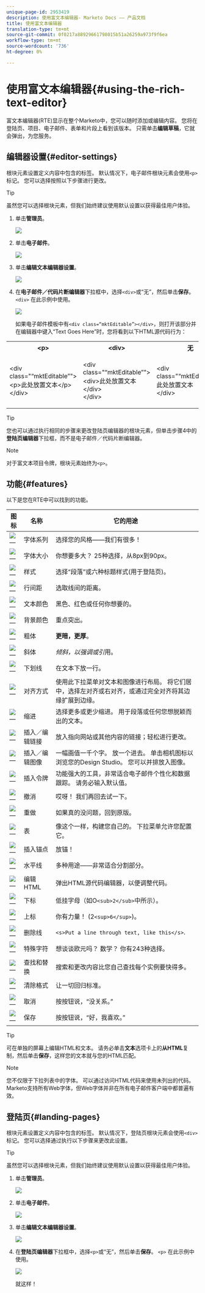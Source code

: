 ```yaml
---
unique-page-id: 2953419
description: 使用富文本编辑器- Marketo Docs —— 产品文档
title: 使用富文本编辑器
translation-type: tm+mt
source-git-commit: 0f0217a88929661798015b51a26259a973f9f6ea
workflow-type: tm+mt
source-wordcount: '736'
ht-degree: 0%

---
```



# 使用富文本编辑器{#using-the-rich-text-editor}

富文本编辑器(RTE)显示在整个Marketo中，您可以随时添加或编辑内容。 您将在登陆页、项目、电子邮件、表单和片段上看到该版本。 只需单击&#x200B;**编辑草稿**，它就会弹出，为您服务。

## 编辑器设置{#editor-settings}

根块元素设置定义内容中包含的标签。 默认情况下，电子邮件根块元素会使用`<p>`标记。 您可以选择按照以下步骤进行更改。

>[!TIP]
>
>虽然您可以选择根块元素，但我们始终建议使用默认设置以获得最佳用户体验。

1. 单击&#x200B;**管理员**。

   ![](assets/one.png)

1. 单击&#x200B;**电子邮件**。

   ![](assets/two.png)

1. 单击&#x200B;**编辑文本编辑器设置**。

   ![](assets/three.png)

1. 在&#x200B;**电子邮件／代码片断编辑器**&#x200B;下拉框中，选择`<div>`或“无”，然后单击&#x200B;**保存**。 `<div>` 在此示例中使用。

   ![](assets/four.png)

   如果电子邮件模板中有`<div class=“mktEditable”></div>`，则打开该部分并在编辑器中键入“Text Goes Here”时，您将看到以下HTML源代码行为：

<table> 
 <tbody> 
  <tr> 
   <th>&lt;p&gt;</th> 
   <th>&lt;div&gt;</th> 
   <th>无</th> 
  </tr> 
  <tr> 
   <td><p>&lt;div class="“mktEditable”"&gt;<br>&lt;p&gt;此处放置文本&lt;/p&gt;<br>&lt;/div&gt;</p></td> 
   <td><p>&lt;div class="“mktEditable”"&gt;<br>&lt;div&gt;此处放置文本&lt;/div&gt;<br>&lt;/div&gt;</p></td> 
   <td><p>&lt;div class="“mktEditable”"&gt;<br>此处放置文本<br>&lt;/div&gt;</p></td> 
  </tr> 
 </tbody> 
</table>

>[!TIP]
>
>您也可以通过执行相同的步骤来更改登陆页编辑器的根块元素，但单击步骤4中的&#x200B;**登陆页编辑器**&#x200B;下拉框，而不是电子邮件／代码片断编辑器。

>[!NOTE]
>
>对于富文本项目令牌，根块元素始终为`<p>`。

## 功能{#features}

以下是您在RTE中可以找到的功能。

| 图标 | 名称 | 它的用途 |
|---|---|---|
| ![—](assets/image2015-7-9-10-3a23-3a24.png) | 字体系列 | 选择您的风格——我们有很多！ |
| ![—](assets/image2015-7-9-10-3a22-3a11.png) | 字体大小 | 你想要多大？ 25种选择，从8px到90px。 |
| ![—](assets/image2015-7-9-10-3a59-3a4.png) | 样式 | 选择“段落”或六种标题样式(用于登陆页)。 |
| ![—](assets/image2015-7-9-10-3a20-3a1.png) | 行间距 | 选取线间的距离。 |
| ![—](assets/image2015-7-9-10-3a25-3a52.png) | 文本颜色 | 黑色、红色或任何你想要的。 |
| ![—](assets/image2015-7-9-10-3a24-3a38.png) | 背景颜色 | 重点突出。 |
| ![—](assets/image2015-7-9-10-3a28-3a4.png) | 粗体 | **更暗，更厚**。 |
| ![—](assets/image2015-7-9-10-3a29-3a1.png) | 斜体 | *倾斜，以强调或引*&#x200B;用。 |
| ![—](assets/image2015-7-9-10-3a30-3a56.png) | 下划线 | 在文本下放一行。 |
| ![—](assets/image2015-7-9-10-3a31-3a57.png) | 对齐方式 | 使用此下拉菜单对文本和图像进行布局。 将它们居中，选择左对齐或右对齐，或通过完全对齐将其边缘扩展到边缘。 |  | ![—](assets/image2015-7-9-10-3a32-3a47.png) | 列表 | 从下拉菜单中选择项目符号或编号。 子弹对列表和数字有利。 |
| ![—](assets/image2015-7-9-10-3a38-3a0.png) | 缩进 | 选择更多或更少缩进。 用于段落或任何您想脱颖而出的文本。 |
| ![—](assets/image2015-7-9-10-3a38-3a58.png) | 插入／编辑链接 | 放入指向网站或其他内容的链接；轻松进行更改。 |
| ![—](assets/image2015-7-9-10-3a39-3a42.png) | 插入／编辑图像 | 一幅画值一千个字。 放一个进去。 单击相机图标以浏览您的Design Studio。 您可以并排放入图像。 |
| ![—](assets/image2015-7-9-10-3a40-3a36.png) | 插入令牌 | 功能强大的工具，非常适合电子邮件个性化和数据跟踪。 请务必输入默认值。 |
| ![—](assets/image2015-7-9-10-3a41-3a21.png) | 撤消 | 哎呀！ 我们再回去试一下。 |
| ![—](assets/image2015-7-9-10-3a42-3a13.png) | 重做 | 如果真的没问题，回到原版。 |
| ![—](assets/image2015-7-9-10-3a43-3a29.png) | 表 | 像这个一样，构建您自己的。 下拉菜单允许您配置它。 |
| ![—](assets/image2015-7-9-10-3a45-3a1.png) | 插入锚点 | 放锚！ |
| ![—](assets/image2015-7-9-10-3a45-3a48.png) | 水平线 | 多种用途——非常适合分割部分。 |
| ![—](assets/image2015-10-6-12-3a12-3a17.png) | 编辑HTML | 弹出HTML源代码编辑器，以便调整代码。 |
| ![—](assets/image2015-7-9-10-3a47-3a36.png) | 下标 | 低挂字母（如O`<sub>2</sub>`中所示）。 |
| ![—](assets/image2015-7-9-10-3a48-3a35.png) | 上标 | 你有力量！ (2`<sup>6</sup>`)。 |
| ![—](assets/image2015-7-9-10-3a49-3a31.png) | 删除线 | `<s>Put a line through text, like this</s>`. |
| ![—](assets/image2015-7-9-10-3a50-3a11.png) | 特殊字符 | 想谈谈欧元吗？ 数学？ 你有243种选择。 |
| ![—](assets/image2015-7-9-10-3a52-3a26.png) | 查找和替换 | 搜索和更改内容比您自己查找每个实例要快得多。 |
| ![—](assets/image2015-7-9-10-3a53-3a37.png) | 清除格式 | 让一切回归标准。 |
| ![—](assets/image2015-7-9-10-3a55-3a2.png) | 取消 | 按按钮说，“没关系。” |
| ![—](assets/image2015-7-9-10-3a56-3a2.png) | 保存 | 按按钮说，“好，我喜欢。” |

>[!TIP]
>
>可在单独的屏幕上编辑HTML和文本。 请务必单击&#x200B;**文本**&#x200B;选项卡上的&#x200B;**从HTML**&#x200B;复制，然后单击&#x200B;**保存**，这样您的文本就与您的HTML匹配。

>[!NOTE]
>
>您不仅限于下拉列表中的字体。 可以通过访问HTML代码来使用未列出的代码。 Marketo支持所有Web字体，但Web字体并非在所有电子邮件客户端中都普遍有效。

## 登陆页{#landing-pages}

根块元素设置定义内容中包含的标签。 默认情况下，登陆页根块元素会使用`<div>`标记。 您可以选择通过执行以下步骤来更改此设置。

>[!TIP]
>
>虽然您可以选择根块元素，但我们始终建议使用默认设置以获得最佳用户体验。

1. 单击&#x200B;**管理员**。

   ![](assets/one.png)

1. 单击&#x200B;**电子邮件**。

   ![](assets/two.png)

1. 单击&#x200B;**编辑文本编辑器设置**。

   ![](assets/three.png)

1. 在&#x200B;**登陆页编辑器**&#x200B;下拉框中，选择`<p>`或“无”，然后单击&#x200B;**保存**。 `<p>` 在此示例中使用。

   ![](assets/five.png)

   就这样！
